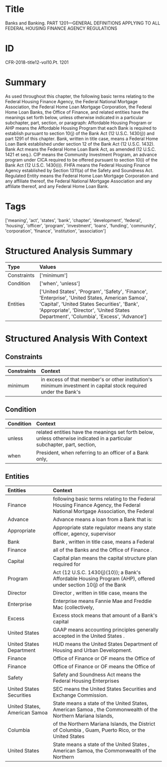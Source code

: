 # Title

 Banks and Banking. PART 1201—GENERAL DEFINITIONS APPLYING TO ALL FEDERAL HOUSING FINANCE AGENCY REGULATIONS


# ID

 CFR-2018-title12-vol10.Pt. 1201


# Summary

As used throughout this chapter, the following basic terms relating to the Federal Housing Finance Agency, the Federal National Mortgage Association, the Federal Home Loan Mortgage Corporation, the Federal Home Loan Banks, the Office of Finance, and related entities have the meanings set forth below, unless otherwise indicated in a particular subchapter, part, section, or paragraph:
Affordable Housing Program or AHP means the Affordable Housing Program that each Bank is required to establish pursuant to section 10(j) of the Bank Act (12 U.S.C. 1430(j)) and part 1291 of this chapter.
Bank, written in title case, means a Federal Home Loan Bank established under section 12 of the Bank Act (12 U.S.C. 1432).
Bank Act means the Federal Home Loan Bank Act, as amended (12 U.S.C. 1421 et seq.).
CIP means the Community Investment Program, an advance program under CICA required to be offered pursuant to section 10(i) of the Bank Act (12 U.S.C. 1430(i)).
FHFA means the Federal Housing Finance Agency established by Section 1311(a) of the Safety and Soundness Act.
Regulated Entity means the Federal Home Loan Mortgage Corporation and any affiliate thereof, the Federal National Mortgage Association and any affiliate thereof, and any Federal Home Loan Bank.


# Tags

['meaning', 'act', 'states', 'bank', 'chapter', 'development', 'federal', 'housing', 'officer', 'program', 'investment', 'loans', 'funding', 'community', 'corporation', 'finance', 'institution', 'association']


# Structured Analysis Summary

| Type        | Values                                                                                                                                                                                                                                  |
|:------------|:----------------------------------------------------------------------------------------------------------------------------------------------------------------------------------------------------------------------------------------|
| Constraints | ['minimum']                                                                                                                                                                                                                             |
| Condition   | ['when', 'unless']                                                                                                                                                                                                                      |
| Entities    | ['United States', 'Program', 'Safety', 'Finance', 'Enterprise', 'United States, American Samoa', 'Capital', 'United States Securities', 'Bank', 'Appropriate', 'Director', 'United States Department', 'Columbia', 'Excess', 'Advance'] |


# Structured Analysis With Context

 


## Constraints

| Constraints   | Context                                                                                                         |
|:--------------|:----------------------------------------------------------------------------------------------------------------|
| minimum       | in excess of that member's or other institution's minimum investment in capital stock required under the Bank's |


## Condition

| Condition   | Context                                                                                                                   |
|:------------|:--------------------------------------------------------------------------------------------------------------------------|
| unless      | related entities have the meanings set forth below, unless otherwise indicated in a particular subchapter, part, section, |
| when        | President,  when referring to an officer of a Bank only,                                                                  |


## Entities

| Entities                      | Context                                                                                                                      |
|:------------------------------|:-----------------------------------------------------------------------------------------------------------------------------|
| Finance                       | following basic terms relating to the Federal Housing Finance Agency, the Federal National Mortgage Association, the Federal |
| Advance                       | Advance means a loan from a Bank that is:                                                                                    |
| Appropriate                   | Appropriate state regulator means any state officer, agency, supervisor                                                      |
| Bank                          | Bank , written in title case, means a Federal                                                                                |
| Finance                       | all of the Banks and the Office of Finance .                                                                                 |
| Capital                       | Capital plan means the capital structure plan required for                                                                   |
| Program                       | Act (12 U.S.C. 1430(j)(10)); a Bank's Affordable Housing Program (AHP), offered under section 10(j) of the Bank              |
| Director                      | Director , written in title case, means the                                                                                  |
| Enterprise                    | Enterprise  means Fannie Mae and Freddie Mac (collectively,                                                                  |
| Excess                        | Excess stock means that amount of a Bank's capital                                                                           |
| United States                 | GAAP means accounting principles generally accepted in the United States .                                                   |
| United States Department      | HUD means the  United States Department  of Housing and Urban Development.                                                   |
| Finance                       | Office of  Finance  or OF means the Office of                                                                                |
| Finance                       | Office of  Finance  or OF means the Office of                                                                                |
| Safety                        | Safety and Soundness Act means the Federal Housing Enterprises                                                               |
| United States Securities      | SEC means the  United States Securities  and Exchange Commission.                                                            |
| United States, American Samoa | State means a state of the  United States, American Samoa , the Commonwealth of the Northern Mariana Islands,                |
| Columbia                      | of the Northern Mariana Islands, the District of Columbia , Guam, Puerto Rico, or the United States                          |
| United States                 | State means a state of the  United States , American Samoa, the Commonwealth of the Northern                                 |


